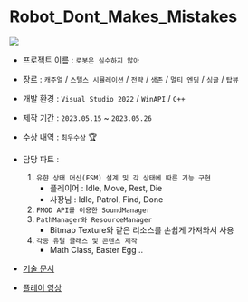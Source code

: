 # Robot_Dont_Makes_Mistakes

![](https://github.com/joonyle99/Robot_Dont_Makes_Mistakes/assets/67359781/8b811a04-b2e4-4464-918e-2562019290de)

* 프로젝트 이름 : `로봇은 실수하지 않아`
* 장르 : `캐주얼` / `스텔스 시뮬레이션` / `전략` / `생존` / `멀티 엔딩` / `싱글` / `탑뷰`
* 개발 환경 : `Visual Studio 2022` / `WinAPI` / `C++`
* 제작 기간 : `2023.05.15` ~ `2023.05.26`
* 수상 내역 : `최우수상` 🏆
* 담당 파트 :
  1. `유햔 상태 머신(FSM) 설계 및 각 상태에 따른 기능 구현`
     - 플레이어 : Idle, Move, Rest, Die
     - 사장님 : Idle, Patrol, Find, Done
  3. `FMOD API를 이용한 SoundManager`
  4. `PathManager와 ResourceManager`
     - Bitmap Texture와 같은 리소스를 손쉽게 가져와서 사용
  6. `각종 유틸 클래스 및 콘텐츠 제작`
     - Math Class, Easter Egg ..

* [기술 문서](https://github.com/joonyle99/Robot_Dont_Makes_Mistakes/discussions/3)  
* [플레이 영상](https://www.youtube.com/watch?v=wxcprpCqLQU)
